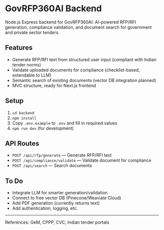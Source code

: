 # GovRFP360AI Backend

Node.js Express backend for GovRFP360AI: AI-powered RFP/RFI generation, compliance validation, and document search for government and private sector tenders.

## Features
- Generate RFP/RFI text from structured user input (compliant with Indian tender norms)
- Validate uploaded documents for compliance (checklist-based, extendable to LLM)
- Semantic search of existing documents (vector DB integration planned)
- MVC structure, ready for Next.js frontend

## Setup
1. `cd backend`
2. `npm install`
3. Copy `.env.example` to `.env` and fill in required values
4. `npm run dev` (for development)

## API Routes
- `POST /api/rfp/generate` — Generate RFP/RFI text
- `POST /api/compliance/validate` — Validate document for compliance
- `POST /api/search` — Search documents

## To Do
- Integrate LLM for smarter generation/validation
- Connect to free vector DB (Pinecone/Weaviate Cloud)
- Add PDF generation (currently returns text)
- Add authentication, logging, etc.

---
References: GeM, CPPP, CVC, Indian tender portals
